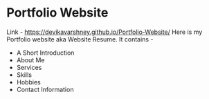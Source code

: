 # Portfolio Website
Link - https://devikavarshney.github.io/Portfolio-Website/
Here is my Portfolio website aka Website Resume.
It contains -
<ul>
  <li> A Short Introduction </li>
  <li> About Me </li>
  <li> Services </li>
  <li> Skills</li>
  <li> Hobbies</li>
  <li> Contact Information </li>
 </ul>
